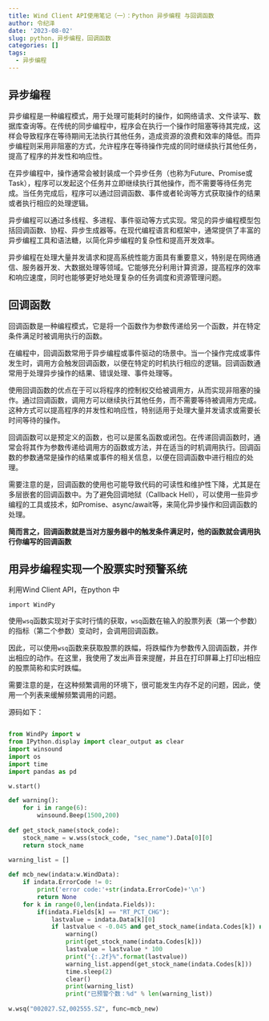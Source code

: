 ```yaml
---
title: Wind Client API使用笔记（一）：Python 异步编程 与回调函数
author: 令纪泽
date: '2023-08-02'
slug: python，异步编程，回调函数
categories: []
tags:
  - 异步编程
---
```


## 异步编程

异步编程是一种编程模式，用于处理可能耗时的操作，如网络请求、文件读写、数据库查询等。在传统的同步编程中，程序会在执行一个操作时阻塞等待其完成，这样会导致程序在等待期间无法执行其他任务，造成资源的浪费和效率的降低。而异步编程则采用非阻塞的方式，允许程序在等待操作完成的同时继续执行其他任务，提高了程序的并发性和响应性。

在异步编程中，操作通常会被封装成一个异步任务（也称为Future、Promise或Task），程序可以发起这个任务并立即继续执行其他操作，而不需要等待任务完成。当任务完成后，程序可以通过回调函数、事件或者轮询等方式获取操作的结果或者执行相应的处理逻辑。

异步编程可以通过多线程、多进程、事件驱动等方式实现。常见的异步编程模型包括回调函数、协程、异步生成器等。在现代编程语言和框架中，通常提供了丰富的异步编程工具和语法糖，以简化异步编程的复杂性和提高开发效率。

异步编程在处理大量并发请求和提高系统性能方面具有重要意义，特别是在网络通信、服务器开发、大数据处理等领域。它能够充分利用计算资源，提高程序的效率和响应速度，同时也能够更好地处理复杂的任务调度和资源管理问题。

## 回调函数

回调函数是一种编程模式，它是将一个函数作为参数传递给另一个函数，并在特定条件满足时被调用执行的函数。

在编程中，回调函数常用于异步编程或事件驱动的场景中。当一个操作完成或事件发生时，调用方会触发回调函数，以便在特定的时机执行相应的逻辑。回调函数通常用于处理异步操作的结果、错误处理、事件处理等。

使用回调函数的优点在于可以将程序的控制权交给被调用方，从而实现非阻塞的操作。通过回调函数，调用方可以继续执行其他任务，而不需要等待被调用方完成。这种方式可以提高程序的并发性和响应性，特别适用于处理大量并发请求或需要长时间等待的操作。

回调函数可以是预定义的函数，也可以是匿名函数或闭包。在传递回调函数时，通常会将其作为参数传递给调用方的函数或方法，并在适当的时机调用执行。回调函数的参数通常是操作的结果或事件的相关信息，以便在回调函数中进行相应的处理。

需要注意的是，回调函数的使用也可能导致代码的可读性和维护性下降，尤其是在多层嵌套的回调函数中。为了避免回调地狱（Callback Hell），可以使用一些异步编程的工具或技术，如Promise、async/await等，来简化异步操作和回调函数的处理。

**简而言之，回调函数就是当对方服务器中的触发条件满足时，他的函数就会调用执行你编写的回调函数**

## 用异步编程实现一个股票实时预警系统

利用Wind Client API，在python 中

`import WindPy`

使用`wsq`函数实现对于实时行情的获取，`wsq`函数在输入的股票列表（第一个参数）的指标（第二个参数）变动时，会调用回调函数。

因此，可以使用`wsq`函数来获取股票的跌幅，将跌幅作为参数传入回调函数，并作出相应的动作。在这里，我使用了发出声音来提醒，并且在打印屏幕上打印出相应的股票简称和实时跌幅。

需要注意的是，在这种频繁调用的环境下，很可能发生内存不足的问题，因此，使用一个列表来缓解频繁调用的问题。

源码如下：

```python

from WindPy import w
from IPython.display import clear_output as clear
import winsound
import os
import time
import pandas as pd

w.start()

def warning():
    for i in range(6):
        winsound.Beep(1500,200)
        
def get_stock_name(stock_code):
    stock_name = w.wss(stock_code, "sec_name").Data[0][0]
    return stock_name
  
warning_list = []

def mcb_new(indata:w.WindData):
    if indata.ErrorCode != 0:
        print('error code:'+str(indata.ErrorCode)+'\n')
        return None
    for k in range(0,len(indata.Fields)):
        if(indata.Fields[k] == "RT_PCT_CHG"):
            lastvalue = indata.Data[k][0]
            if lastvalue < -0.045 and get_stock_name(indata.Codes[k]) not in warning_list:
                warning()
                print(get_stock_name(indata.Codes[k]))
                lastvalue = lastvalue * 100
                print("{:.2f}%".format(lastvalue))
                warning_list.append(get_stock_name(indata.Codes[k]))
                time.sleep(2)
                clear()
                print(warning_list)
                print("已预警个数：%d" % len(warning_list))
                
w.wsq("002027.SZ,002555.SZ", func=mcb_new)

```


